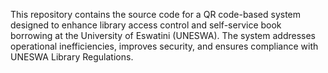 This repository contains the source code for a QR code-based system designed to enhance library access control and self-service book borrowing at the University of Eswatini (UNESWA). The system addresses operational inefficiencies, improves security, and ensures compliance with UNESWA Library Regulations.
